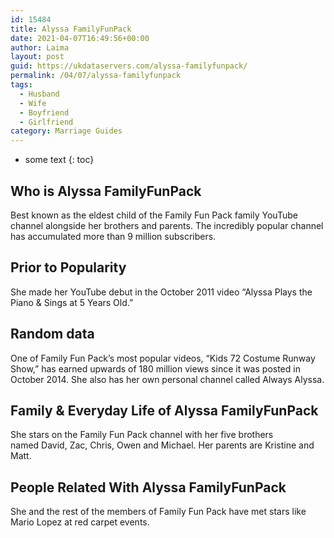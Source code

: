 ```yaml
---
id: 15484
title: Alyssa FamilyFunPack
date: 2021-04-07T16:49:56+00:00
author: Laima
layout: post
guid: https://ukdataservers.com/alyssa-familyfunpack/
permalink: /04/07/alyssa-familyfunpack
tags:
  - Husband
  - Wife
  - Boyfriend
  - Girlfriend
category: Marriage Guides
---
```


* some text
{: toc}


## Who is Alyssa FamilyFunPack
                  
                  
                  
Best known as the eldest child of the Family Fun Pack family YouTube channel alongside her brothers and parents. The incredibly popular channel has accumulated more than 9 million subscribers. 
                  
              
            
              
            
                
                
                
## Prior to Popularity
                  
                  
                  
She made her YouTube debut in the October 2011 video &#8220;Alyssa Plays the Piano & Sings at 5 Years Old.&#8221; 
                  
              
            
              
            
                
                
                
## Random data
                  
                  
                  
One of Family Fun Pack&#8217;s most popular videos, &#8220;Kids 72 Costume Runway Show,&#8221; has earned upwards of 180 million views since it was posted in October 2014. She also has her own personal channel called Always Alyssa.
                  
              
            
              
            
                
                
                
## Family & Everyday Life of Alyssa FamilyFunPack
                  
                  
                  
She stars on the Family Fun Pack channel with her five brothers named David, Zac, Chris, Owen and Michael. Her parents are Kristine and Matt.  
                  
              
            
              
            
                
                
                
## People Related With Alyssa FamilyFunPack
                  
                  
                  
She and the rest of the members of Family Fun Pack have met stars like Mario Lopez at red carpet events. 
                  
              
            
              
            
                
              
            
              
              
            
            
              
            
          
          
          
